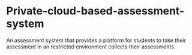 # Private-cloud-based-assessment-system
An assessment system that provides a platform for students to take their assessment in an restricted environment collects their assessments.
